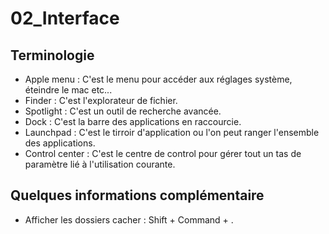 # 02_Interface

## Terminologie 

* Apple menu : C'est le menu pour accéder aux réglages système, éteindre le mac etc...
* Finder : C'est l'explorateur de fichier.
* Spotlight : C'est un outil de recherche avancée.
* Dock : C'est la barre des applications en raccourcie.
* Launchpad : C'est le tirroir d'application ou l'on peut ranger l'ensemble des applications.
* Control center : C'est le centre de control pour gérer tout un tas de paramètre lié à l'utilisation courante.

## Quelques informations complémentaire 

* Afficher les dossiers cacher : Shift + Command + .




